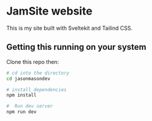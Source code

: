 # JamSite website

This is my site built with Sveltekit and Tailind CSS.

## Getting this running on your system

Clone this repo then:

```bash
# cd into the directory
cd jasonmasondev

# install dependencies
npm install

#  Run dev server
npm run dev
```
